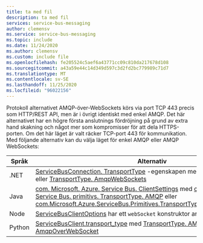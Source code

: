 ```yaml
---
title: ta med fil
description: ta med fil
services: service-bus-messaging
author: clemensv
ms.service: service-bus-messaging
ms.topic: include
ms.date: 11/24/2020
ms.author: clemensv
ms.custom: include file
ms.openlocfilehash: fe205524c5aef6a43771cc09c810da217678d108
ms.sourcegitcommit: a43a59e44c14d349d597c3d2fd2bc779989c71d7
ms.translationtype: MT
ms.contentlocale: sv-SE
ms.lasthandoff: 11/25/2020
ms.locfileid: "96022156"
---
```

Protokoll alternativet AMQP-över-WebSockets körs via port TCP 443 precis som HTTP/REST API, men är i övrigt identiskt med enkel AMQP. Det här alternativet har en högre första anslutnings fördröjning på grund av extra hand skakning och något mer som kompromisser för att dela HTTPS-porten. Om det här läget är valt räcker TCP-port 443 för kommunikation. Med följande alternativ kan du välja läget för enkel AMQP eller AMQP WebSockets:

| Språk | Alternativ   |
| -------- | ----- |
| .NET     | [ServiceBusConnection. TransportType](/dotnet/api/microsoft.azure.servicebus.servicebusconnection.transporttype?view=azure-dotnet) -egenskapen med [TransportType. AMQP](/dotnet/api/microsoft.azure.servicebus.transporttype?view=azure-dotnet) eller [TransportType. AmqpWebSockets](/dotnet/api/microsoft.azure.servicebus.transporttype?view=azure-dotnet) |
| Java     | [com. Microsoft. Azure. Service Bus. ClientSettings](/java/api/com.microsoft.azure.servicebus.clientsettings.clientsettings?view=azure-java-stable) med [com. Microsoft. Azure. Service Bus. primitivs. TransportType. AMQP](/java/api/com.microsoft.azure.servicebus.primitives.transporttype?view=azure-java-stable) eller [com.Microsoft.Azure.ServiceBus.Primitives.TransportType.AMQP_WEB_SOCKETS](/java/api/com.microsoft.azure.servicebus.primitives.transporttype?view=azure-java-stable) |
| Node  | [ServiceBusClientOptions](/javascript/api/@azure/service-bus/servicebusclientoptions?view=azure-node-latest) har ett `webSocket` konstruktor argument. |
| Python | [ServiceBusClient.transport_type](https://azuresdkdocs.blob.core.windows.net/$web/python/azure-servicebus/latest/azure.servicebus.html#azure.servicebus.ServiceBusClient) med [TransportType. AMQP](https://azuresdkdocs.blob.core.windows.net/$web/python/azure-servicebus/latest/azure.servicebus.html#azure.servicebus.TransportType) eller [TransportType. AmqpOverWebSocket](https://azuresdkdocs.blob.core.windows.net/$web/python/azure-servicebus/latest/azure.servicebus.html#azure.servicebus.TransportType) |